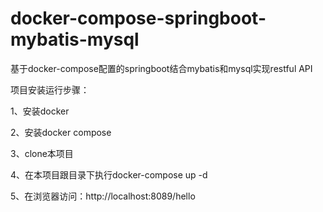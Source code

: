 # docker-compose-springboot-mybatis-mysql
基于docker-compose配置的springboot结合mybatis和mysql实现restful API

项目安装运行步骤：

1、安装docker

2、安装docker compose

3、clone本项目 

4、在本项目跟目录下执行docker-compose up -d

5、在浏览器访问：http://localhost:8089/hello


